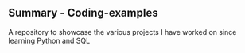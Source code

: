 ## Summary - Coding-examples

A repository to showcase the various projects I have worked on since learning Python and SQL
